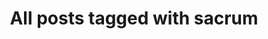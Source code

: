 ---
layout: tag
title: "All posts tagged with sacrum"
permalink: /weblog/tags/sacrum/
taxonomy: sacrum
---